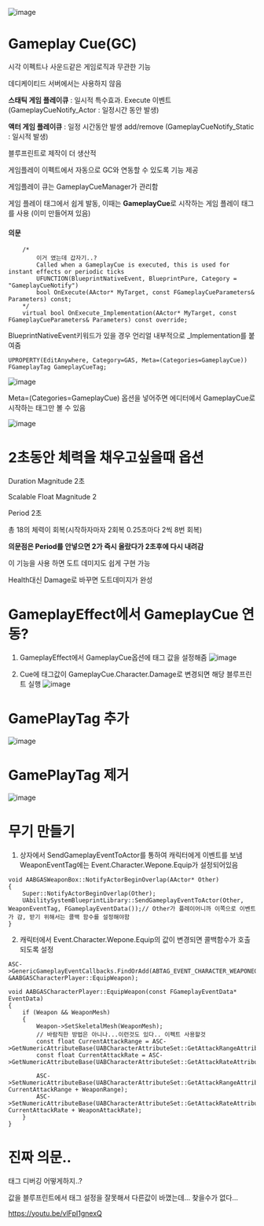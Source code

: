 ![image](https://github.com/m-mang2/unrealability/assets/135841268/ae73c784-456d-4b9a-a224-9fb067e44f96)

# Gameplay Cue(GC)

시각 이펙트나 사운드같은 게임로직과 무관한 기능

데디케이티드 서버에서는 사용하지 않음

**스태틱 게임 플레이큐** : 일시적 특수효과. Execute 이벤트 (GameplayCueNotify_Actor : 일정시간 동안 발생)

**액터 게임 플레이큐** : 일정 시간동안 발생 add/remove (GameplayCueNotify_Static : 일시적 발생)

블루프린트로 제작이 더 생산적

게임플레이 이펙트에서 자동으로 GC와 연동할 수 있도록 기능 제공

게임플레이 큐는 GameplayCueManager가 관리함

게임 플레이 태그에서 쉽게 발동, 이때는 **GameplayCue**로 시작하는 게임 플레이 태그를 사용 (이미 만들어져 있음)



#### 의문
```
	/*
		이거 였는데 갑자기..?
		Called when a GameplayCue is executed, this is used for instant effects or periodic ticks
		UFUNCTION(BlueprintNativeEvent, BlueprintPure, Category = "GameplayCueNotify")
		bool OnExecute(AActor* MyTarget, const FGameplayCueParameters& Parameters) const;
	*/
	virtual bool OnExecute_Implementation(AActor* MyTarget, const FGameplayCueParameters& Parameters) const override;
```

BlueprintNativeEvent키워드가 있을 경우 언리얼 내부적으로 _Implementation를 붙여줌


```
UPROPERTY(EditAnywhere, Category=GAS, Meta=(Categories=GameplayCue))
FGameplayTag GameplayCueTag;
```
![image](https://github.com/m-mang2/unrealability/assets/135841268/f3122686-47fd-4b3e-b4b3-9673e4634dcf)

Meta=(Categories=GameplayCue) 옵션을 넣어주면 에디터에서 GameplayCue로 시작하는 태그만 볼 수 있음


![image](https://github.com/m-mang2/unrealability/assets/135841268/17f31ded-353a-4b19-b634-d7b1626d4a8b)

# 2초동안 체력을 채우고싶을때 옵션

Duration Magnitude 2초

Scalable Float Magnitude 2

Period 2초

총 18의 체력이 회복(시작하자마자 2회복 0.25초마다 2씩 8번 회복)

**의문점은 Period를 안넣으면 2가 즉시 올랐다가 2초후에 다시 내려감**

이 기능을 사용 하면 도트 데미지도 쉽게 구현 가능

Health대신 Damage로 바꾸면 도트데미지가 완성

# GameplayEffect에서 GameplayCue 연동?

1. GameplayEffect에서 GameplayCue옵션에 태그 값을 설정해줌
![image](https://github.com/m-mang2/unrealability/assets/135841268/b031b7bb-97d3-4af1-8c5d-2d31ac5f9533)

2. Cue에 태그값이 GameplayCue.Character.Damage로 변경되면 해당 블루프린트 실행
![image](https://github.com/m-mang2/unrealability/assets/135841268/462c29ab-f30c-4692-8288-3e96dd58a431)


# GamePlayTag 추가
![image](https://github.com/m-mang2/unrealability/assets/135841268/a07b2d1f-cc0c-4d82-9211-c7047109b855)

# GamePlayTag 제거
![image](https://github.com/m-mang2/unrealability/assets/135841268/03c87cc6-3c4b-42f5-8c2a-b4fe94d79119)

# 무기 만들기
1. 상자에서 SendGameplayEventToActor를 통하여 캐릭터에게 이벤트를 보냄
   WeaponEventTag에는 Event.Character.Wepone.Equip가 설정되어있음
```
void AABGASWeaponBox::NotifyActorBeginOverlap(AActor* Other)
{
	Super::NotifyActorBeginOverlap(Other);
	UAbilitySystemBlueprintLibrary::SendGameplayEventToActor(Other, WeaponEventTag, FGameplayEventData());// Other가 플레이어니까 이쪽으로 이벤트가 감, 받기 위해서는 콜백 함수를 설정해야함
}
```
2. 캐릭터에서 Event.Character.Wepone.Equip의 값이 변경되면 콜백함수가 호출되도록 설정
```
ASC->GenericGameplayEventCallbacks.FindOrAdd(ABTAG_EVENT_CHARACTER_WEAPONEQUIP).AddUObject(this, &AABGASCharacterPlayer::EquipWeapon);

void AABGASCharacterPlayer::EquipWeapon(const FGameplayEventData* EventData)
{
	if (Weapon && WeaponMesh)
	{
		Weapon->SetSkeletalMesh(WeaponMesh);
		// 바람직한 방법은 아니나...이런것도 있다.. 이펙트 사용할것
		const float CurrentAttackRange = ASC->GetNumericAttributeBase(UABCharacterAttributeSet::GetAttackRangeAttribute());
		const float CurrentAttackRate = ASC->GetNumericAttributeBase(UABCharacterAttributeSet::GetAttackRateAttribute());

		ASC->SetNumericAttributeBase(UABCharacterAttributeSet::GetAttackRangeAttribute(), CurrentAttackRange + WeaponRange);
		ASC->SetNumericAttributeBase(UABCharacterAttributeSet::GetAttackRateAttribute(), CurrentAttackRate + WeaponAttackRate);
	}
}
```

# 진짜 의문..
태그 디버깅 어떻게하지..?

값을 블루프린트에서 태그 설정을 잘못해서 다른값이 바꼈는데... 찾을수가 없다...



https://youtu.be/vlFpI1gnexQ

